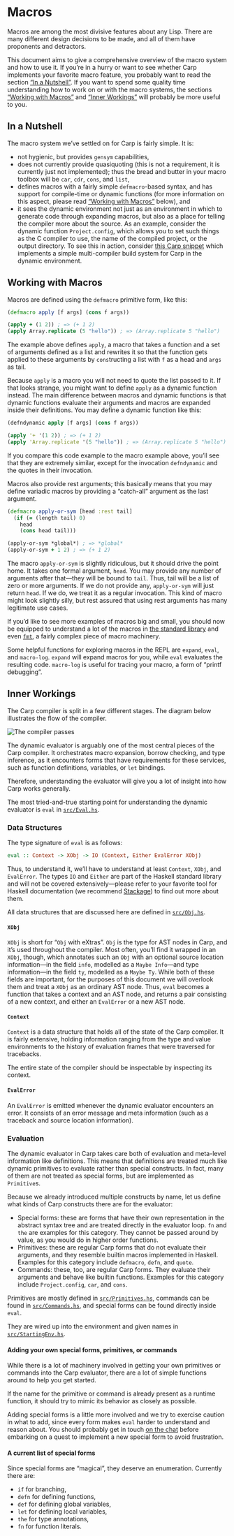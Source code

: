 # Macros

Macros are among the most divisive features about any Lisp. There are many
different design decisions to be made, and all of them have proponents and
detractors.

This document aims to give a comprehensive overview of the macro system and how
to use it. If you’re in a hurry or want to see whether Carp implements your
favorite macro feature, you probably want to read the section [“In a
Nutshell”](#in-a-nutshell). If you want to spend some quality time
understanding how to work on or with the macro systems, the sections [“Working
with Macros”](#working-with-macros) and [“Inner Workings”](#inner-workings)
will probably be more useful to you.

## In a Nutshell

The macro system we’ve settled on for Carp is fairly simple. It is:

- not hygienic, but provides `gensym` capabilities,
- does not currently provide quasiquoting (this is not a requirement, it is
  currently just not implemented); thus the bread and butter in your macro
  toolbox will be `car`, `cdr`, `cons`, and `list`,
- defines macros with a fairly simple `defmacro`-based syntax, and has support
  for compile-time or dynamic functions (for more information on this aspect,
  please read [“Working with Macros”](#working-with-macros) below), and
- it sees the dynamic environment not just as an environment in which to
  generate code through expanding macros, but also as a place for telling the
  compiler more about the source. As an example, consider the dynamic function
  `Project.config`, which allows you to set such things as the C compiler to
  use, the name of the compiled project, or the output directory. To see this
  in action, consider [this Carp snippet](https://github.com/carpentry-org/snippets/blob/master/build_system.carp)
  which implements a simple multi-compiler build system for Carp in the dynamic
  environment.

## Working with Macros

Macros are defined using the `defmacro` primitive form, like this:

```clojure
(defmacro apply [f args] (cons f args))

(apply + (1 2)) ; => (+ 1 2)
(apply Array.replicate (5 "hello")) ; => (Array.replicate 5 "hello")
```

The example above defines `apply`, a macro that takes a function and a set of
arguments defined as a list and rewrites it so that the function gets applied
to these arguments by `cons`tructing a list with `f` as a head and `args` as
tail.

Because `apply` is a macro you will not need to quote the list passed to it. If
that looks strange, you might want to define `apply` as a dynamic function
instead. The main difference between macros and dynamic functions is that
dynamic functions evaluate their arguments and macros are expanded inside their
definitions. You may define a dynamic function like this:

```clojure
(defndynamic apply [f args] (cons f args))

(apply '+ '(1 2)) ; => (+ 1 2)
(apply 'Array.replicate '(5 "hello")) ; => (Array.replicate 5 "hello")
```

If you compare this code example to the macro example above, you’ll see that
they are extremely similar, except for the invocation `defndynamic` and the
quotes in their invocation.

Macros also provide rest arguments; this basically means that you may define
variadic macros by providing a “catch-all” argument as the last argument.

```clojure
(defmacro apply-or-sym [head :rest tail]
  (if (= (length tail) 0)
    head
    (cons head tail)))

(apply-or-sym *global*) ; => *global*
(apply-or-sym + 1 2) ; => (+ 1 2)
```

The macro `apply-or-sym` is slightly ridiculous, but it should drive the point
home. It takes one formal argument, `head`. You may provide any number of
arguments after that—they will be bound to `tail`. Thus, tail will be a list of
zero or more arguments. If we do not provide any, `apply-or-sym` will just
return `head`. If we do, we treat it as a regular invocation. This kind of
macro might look slightly silly, but rest assured that using rest arguments has
many legitimate use cases.

If you’d like to see more examples of macros big and small, you should now be
equipped to understand a lot of the macros in [the standard
library](/core/Macros.carp) and even [`fmt`](/core/Format.carp), a fairly
complex piece of macro machinery.

Some helpful functions for exploring macros in the REPL are `expand`, `eval`,
and `macro-log`. `expand` will expand macros for you, while `eval` evaluates
the resulting code. `macro-log` is useful for tracing your macro, a form of
“printf debugging”.

## Inner Workings

The Carp compiler is split in a few different stages. The diagram below
illustrates the flow of the compiler.

![The compiler passes](./compiler-passes.svg)

The dynamic evaluator is arguably one of the most central pieces of the Carp
compiler. It orchestrates macro expansion, borrow checking, and type inference,
as it encounters forms that have requirements for these services, such as
function definitions, variables, or `let` bindings.

Therefore, understanding the evaluator will give you a lot of insight into how
Carp works generally.

The most tried-and-true starting point for understanding the dynamic evaluator
is `eval` in [`src/Eval.hs`](/src/Eval.hs).

### Data Structures

The type signature of `eval` is as follows:

```haskell
eval :: Context -> XObj -> IO (Context, Either EvalError XObj)
```

Thus, to understand it, we’ll have to understand at least `Context`, `XObj`,
and `EvalError`. The types `IO` and `Either` are part of the Haskell standard
library and will not be covered extensively—please refer to your favorite
tool for Haskell documentation (we recommend [Stackage](https://stackage.org))
to find out more about them.

All data structures that are discussed here are defined in
[`src/Obj.hs`](/src/Obj.hs).

#### `XObj`

`XObj` is short for “`Obj` with eXtras”. `Obj` is the type for AST nodes in
Carp, and it’s used throughout the compiler. Most often, you’ll find it wrapped
in an `XObj`, though, which annotates such an `Obj` with an optional source
location information—in the field `info`, modelled as a `Maybe Info`—and
type information—in the field `ty`, modelled as a `Maybe Ty`. While both of
these fields are important, for the purposes of this document we will overlook
them and treat a `XObj` as an ordinary AST node. Thus, `eval` becomes a
function that takes a context and an AST node, and returns a pair consisting of
a new context, and either an `EvalError` or a new AST node.

#### `Context`

`Context` is a data structure that holds all of the state of the Carp compiler.
It is fairly extensive, holding information ranging from the type and value
environments to the history of evaluation frames that were traversed for
tracebacks.

The entire state of the compiler should be inspectable by inspecting its
context.

#### `EvalError`

An `EvalError` is emitted whenever the dynamic evaluator encounters an error.
It consists of an error message and meta information (such as a traceback and
source location information).

### Evaluation

The dynamic evaluator in Carp takes care both of evaluation and meta-level
information like definitions. This means that definitions are treated much like
dynamic primitives to evaluate rather than special constructs. In fact, many of
them are not treated as special forms, but are implemented as `Primitive`s.

Because we already introduced multiple constructs by name, let us define what
kinds of Carp constructs there are for the evaluator:

- Special forms: these are forms that have their own representation in the
  abstract syntax tree and are treated directly in the evaluator loop. `fn` and
  `the` are examples for this category. They cannot be passed around by value,
  as you would do in higher order functions.
- Primitives: these are regular Carp forms that do not evaluate their
  arguments, and they resemble builtin macros implemented in Haskell. Examples
  for this category include `defmacro`, `defn`, and `quote`.
- Commands: these, too, are regular Carp forms. They evaluate their arguments
  and behave like builtin functions. Examples for this category include
  `Project.config`, `car`, and `cons`.

Primitives are mostly defined in [`src/Primitives.hs`](/src/Primitives.hs),
commands can be found in [`src/Commands.hs`](/src/Commands.hs), and special
forms can be found directly inside `eval`.

They are wired up into the environment and given names in
[`src/StartingEnv.hs`](/src/StartingEnv.hs).

#### Adding your own special forms, primitives, or commands

While there is a lot of machinery involved in getting your own primitives or
commands into the Carp evaluator, there are a lot of simple functions around to
help you get started.

If the name for the primitive or command is already present as a runtime
function, it should try to mimic its behavior as closely as possible.

Adding special forms is a little more involved and we try to exercise caution
in what to add, since every form makes `eval` harder to understand and reason
about. You should probably get in touch [on the
chat](https://gitter.im/carp-lang/carp) before embarking on a quest to
implement a new special form to avoid frustration.

#### A current list of special forms

Since special forms are “magical”, they deserve an enumeration. Currently there
are:

- `if` for branching,
- `defn` for defining functions,
- `def` for defining global variables,
- `let` for defining local variables,
- `the` for type annotations,
- `fn` for function literals.
